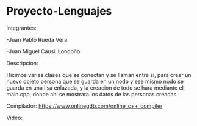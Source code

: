 # Proyecto-Lenguajes

Integrantes:

-Juan Pablo Rueda Vera

-Juan Miguel Causil Londoño

Descripcion:

Hicimos varias clases que se conectan y se llaman entre si, para crear un nuevo objeto persona que se guarda en un nodo y ese mismo nodo se guarda en una lisa enlazada, y la creacion de todo se hara mediante el main.cpp, donde ahi se mostrara los datos de las personas creadas. 

Compilador:
https://www.onlinegdb.com/online_c++_compiler

Video:
